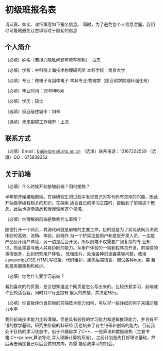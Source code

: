 # 初级班报名表

请认真、如实、详细填写如下报名信息。
同时，为了避免您个人信息泄露，我们尽可能地避免让您填写过于隐私的信息

## 个人简介

（必填）姓名（若担心隐私问题可填写昵称）：白杰

（必填）学校：中科院上海技术物理研究所   本科学校：南京大学

（必填）专业：微电子与固体电子           本科专业:物理学（匡亚明学院理科强化班）

（必填）毕业时间：2016年6月

（必填）学历：硕士

（选填）家庭居住城市：如皋

（选填）未来期望工作城市：上海


## 联系方式

（必填）Email：baijie@mail.sitp.ac.cn
（选填）联系电话：13167202559
（选填）QQ：675839352

## 关于前端

（必填）什么时候开始接触前端？因何接触？ 

半年前开始接触前端。在读研究生的过程中发现自己对写代码有浓厚的兴趣，因此开始自学编程相关的知识，在探索
适合自己的学习之路时，接触到了前端这个概念。此后也逐渐熟悉和慢慢理解这个领域。

（必填）你理解的前端是做些什么事情？
  
  随便打开一个网页，其源代码就是前端的主要工作，目的就是为了实现该网页浏览体验的高效、流畅、体验。前端作
为一个桥梁连接用户和底层开发人员，一边是产品设计用户体验，另一边是后台开发，所以前端不仅需要广阔复杂的专
业知识，而且需要与他人并肩协同的能力。从用户体验的一端到程序员开发，前端做的事情很多，比如研究用户体验，
处理图片，处理各种浏览器兼容问题，使用Javascript,CSS,HTML写框架，代码维护，熟悉后端语言，调试各种bug，甚
至到服务器架构和维护。

（必填）你为什么要学习前端？
  
  看到喜欢的的页面，总会想知道这个网页是怎么写出来的。比较热爱学习，前端或许比较适合我，同时对IT行业抱有
很大的热情，并决定转行。

（必填）你自我评价当前你的前端技术能力如何，可以举一些详细的例子来描述能力水平
  
  我的前端技术能力比较薄弱。但是具有较强的学习能力和逻辑推理能力，并且有不错的数学基础，研究生阶段的科研经
历也培养了自主钻研和创新的能力。目前我处于狂热的学习状态中，出于兴趣自学了C++、一些算法和数据结构（主要书
籍:C++primer,算法导论,深入理解计算机系统）。之前计划是先打好理论基础，然后再去确定自己以后会做的方向，希望
能给我学习的机会。
